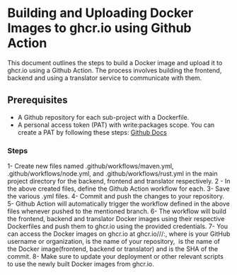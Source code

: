 # Building and Uploading Docker Images to ghcr.io using Github Action
This document outlines the steps to build a Docker image and upload it to ghcr.io using a Github Action. The process involves building the frontend, backend and using a translator service to communicate with them.

## Prerequisites
- A Github repository for each sub-project with a Dockerfile.
- A personal access token (PAT) with write:packages scope. You can create a PAT by following these steps: [Github Docs ](https://docs.github.com/en/authentication/keeping-your-account-and-data-secure/managing-your-personal-access-tokens)

### Steps
1- Create new files named .github/workflows/maven.yml, .github/workflows/node.yml, and .github/workflows/rust.yml in the main project directory for the backend, frontend and translator respectively.
2 - In the above created files, define the Github Action workflow for each.
3- Save the various .yml files.
4- Commit and push the changes to your repository.
5- Github Action will automatically trigger the workflow defined in the above files whenever pushed to the mentioned branch.
6- The workflow will build the frontend, backend and translator Docker images using their respective Dockerfiles and push them to ghcr.io using the provided credentials.
7- You can access the Docker images on ghcr.io at ghcr.io/<owner>/<repository>/<image>:<tag>, where <owner> is your GitHub username or organization, <repository> is the name of your repository, <image> is the name of the Docker image(frontend, backend or translator) and <tag> is the SHA of the commit.
8- Make sure to update your deployment or other relevant scripts to use the newly built Docker images from ghcr.io.